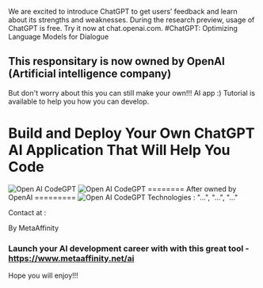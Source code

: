 We are excited to introduce ChatGPT to get users’ feedback and learn about its strengths and weaknesses. During the research preview, usage of ChatGPT is free. Try it now at chat.openai.com.
#ChatGPT: Optimizing Language Models for Dialogue
## This responsitary is now owned by OpenAI (Artificial intelligence company)
But don't worry about this you can still make your own!!! AI app :)
Tutorial is available to help you how you can develop.
# Build and Deploy Your Own ChatGPT AI Application That Will Help You Code
![Open AI CodeGPT](https://metaaffinity.net/ai/developaiscreen.jpg)
![Open AI CodeGPT](https://metaaffinity.net/ai/chataipreview.png)
======== After owned by OpenAI =========
![Open AI CodeGPT](https://i.ibb.co/LS4DRhb/image-257.png)
Technologies : "...", "...", "..."

Contact at : 

By MetaAffinity
### Launch your AI development career with with this great tool - https://www.metaaffinity.net/ai
Hope you will enjoy!!!

